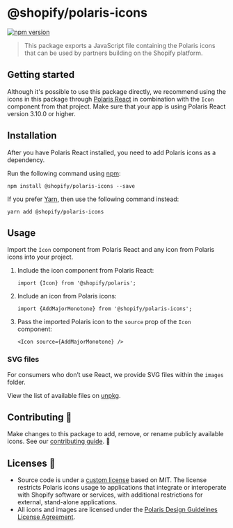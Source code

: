 # @shopify/polaris-icons

[![npm version](https://img.shields.io/npm/v/@shopify/polaris-icons.svg?style=flat)](https://www.npmjs.com/package/@shopify/polaris-icons)

> This package exports a JavaScript file containing the Polaris icons that can be used by partners building on the Shopify platform.

## Getting started

Although it's possible to use this package directly, we recommend using the icons in this package through [Polaris React](https://github.com/Shopify/polaris-react) in combination with the `Icon` component from that project. Make sure that your app is using Polaris React version 3.10.0 or higher.

## Installation

After you have Polaris React installed, you need to add Polaris icons as a dependency.

Run the following command using [npm](https://www.npmjs.com/):

```
npm install @shopify/polaris-icons --save
```

If you prefer [Yarn](https://yarnpkg.com/en/), then use the following command instead:

```
yarn add @shopify/polaris-icons
```

## Usage

Import the `Icon` component from Polaris React and any icon from Polaris icons into your project.

1. Include the icon component from Polaris React:

   ```tsx
   import {Icon} from '@shopify/polaris';
   ```

2. Include an icon from Polaris icons:

   ```tsx
   import {AddMajorMonotone} from '@shopify/polaris-icons';
   ```

3. Pass the imported Polaris icon to the `source` prop of the `Icon` component:

   ```tsx
   <Icon source={AddMajorMonotone} />
   ```

### SVG files

For consumers who don’t use React, we provide SVG files within the `images` folder.

View the list of available files on [unpkg](https://unpkg.com/@shopify/polaris-icons/images/).

## Contributing 🙌

Make changes to this package to add, remove, or rename publicly available icons. See our [contributing guide](https://github.com/Shopify/polaris-icons/blob/master/CONTRIBUTING.md). 👀

## Licenses 📝

- Source code is under a [custom license](https://github.com/Shopify/polaris-icons/blob/master/LICENSE.md) based on MIT. The license restricts Polaris icons usage to applications that integrate or interoperate with Shopify software or services, with additional restrictions for external, stand-alone applications.
- All icons and images are licensed under the [Polaris Design Guidelines License Agreement](https://polaris.shopify.com/legal/license).
